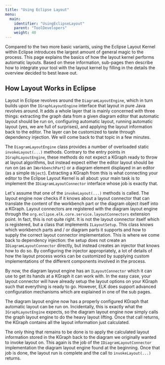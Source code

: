 ```yaml
---
title: "Using Eclipse Layout"
menu:
  main:
    identifier: "UsingEclipseLayout"
    parent: "ToolDevelopers"
    weight: 40
---
```


Compared to the two more basic variants, using the Eclipse Layout Kernel within Eclipse introduces the largest amount of general magic to the process. This page explains the basics of how the layout kernel performs automatic layouts. Based on these information, sub-pages then describe how to integrate your tool with the layout kernel by filling in the details the overview decided to best leave out.


## How Layout Works in Eclipse

Layout in Eclipse revolves around the `DiagramLayoutEngine`, which in turn builds upon the `IGraphLayoutEngine` interface that layout in pure Java revolves around. It adds a whole layer that is mainly concerned with three things: extracting the graph data from a given diagram editor that automatic layout should be run on, configuring automatic layout, running automatic layout (yes, we are full of surprises), and applying the layout information back to the editor. The layer can be customized to taste through dependency injection. We will come back to that topic in a few minutes.

The `DiagramLayoutEngine` class provides a number of overloaded static `invokeLayout(...)` methods. Contrary to the entry points in `IGraphLayoutEngine`, these methods do not expect a KGraph ready to throw at layout algorithms, but instead expect either the editor layout should be run on (as an `IWorkbenchPart`) or a diagram element displayed in an editor (as a simple `Object`). Extracting a KGraph from this is what connecting your editor to the Eclipse Layout Kernel is all about: your main task is to implement the `IDiagramLayoutConnector` interface whose job is exactly that.

Let's assume that one of the `invokeLayout(...)` methods is called. The layout engine now checks if it knows about a layout connector that can translate the content of the workbench part or the diagram object itself into a KGraph. Layout connectors are registered with the diagram layout engine through the `org.eclipse.elk.core.service.layoutConnectors` extension point. In fact, this is not quite right. It is not the layout connector itself which is registered, but a class that implements `ILayoutSetup`. This class knows which workbench parts and / or diagram parts it supports and how to supply the correct layout connector implementation. This is where we come back to dependency injection: the setup does not create an `IDiagramLayoutConnector` directly, but instead creates an injector that knows how to do so. By configuring the injector appropriately, a lot of details of how the layout process works can be customized by supplying custom implementations of the different components involved in the process.

By now, the diagram layout engine has an `ILayoutConnector` which it can use to get its hands at a KGraph it can work with. In the easy case, your layout connector will have already setup the layout options on your KGraph such that everything is ready to go. However, ELK does support advanced configuration mechanisms which are explained in one of the sub pages.

The diagram layout engine now has a properly configured KGraph that automatic layout can be run on. Incidentally, this is exactly what the `IGraphLayoutEngine` expects, so the diagram layout engine now simply calls the graph layout engine to do the heavy layout lifting. Once that call returns, the KGraph contains all the layout information just calculated.

The only thing that remains to be done is to apply the calculated layout information stored in the KGraph back to the diagram we originally wanted to invoke layout on. This again is the job of the `IDiagramLayoutConnector` implementation the diagram layout engine found at the beginning. Once that job is done, the layout run is complete and the call to `invokeLayout(...)` returns.

